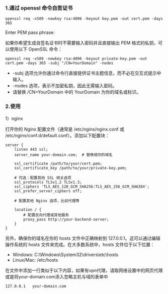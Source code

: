 ### 1.通过 openssl 命令自签证书
```
openssl req -x509 -newkey rsa:4096 -keyout key.pem -out cert.pem -days 365
```
Enter PEM pass phrase:

如果你希望生成自签名证书时不需要输入密码并且直接输出 PEM 格式的私钥，可以使用以下 OpenSSL 命令：
```
openssl req -x509 -newkey rsa:4096 -keyout private-key.pem -out cert.pem -days 365 -subj "/CN=YourDomain" -nodes
```
- -subj 选项允许你通过命令行直接提供证书主题信息，而不必在交互式提示中输入。 
- -nodes 选项，表示不加密私钥，因此无需输入密码。
- 请替换 /CN=YourDomain 中的 YourDomain 为你的域名或标识。
  
### 2.使用

1）nginx

打开你的 Nginx 配置文件（通常是 /etc/nginx/nginx.conf 或 /etc/nginx/conf.d/default.conf）。添加以下配置块：
```
server {
    listen 443 ssl;
    server_name your-domain.com;  # 替换成你的域名
    
    ssl_certificate /path/to/your/cert.pem;
    ssl_certificate_key /path/to/your/private-key.pem;
    
    # 可选：配置其他 SSL 相关选项
    ssl_protocols TLSv1.2 TLSv1.3;
    ssl_ciphers 'TLS_AES_128_GCM_SHA256:TLS_AES_256_GCM_SHA384';
    ssl_prefer_server_ciphers off;
    
    # 配置其他 Nginx 选项，比如代理等
    
    location / {
        # 配置反向代理或其他服务
        proxy_pass http://your-backend-server;
    }
}
```
另外，确保你的域名在你的 hosts 文件中正确映射到 127.0.0.1。这可以通过编辑操作系统的 hosts 文件来完成。在大多数系统中，hosts 文件位于以下位置：

- Windows: C:\Windows\System32\drivers\etc\hosts
- Linux/Mac: /etc/hosts
  
在文件中添加一行类似于以下内容，如果有vpn代理，请取网络设置中的网页代理或是将your-domain.com添入忽略主机与域的表单中

```
127.0.0.1   your-domain.com
```
